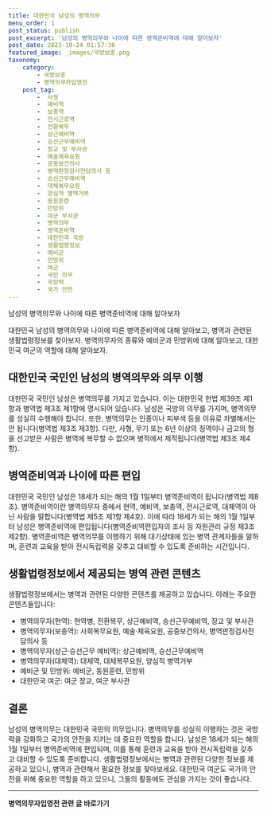 ```yaml
---
title: 대한민국 남성의 병역의무 
menu_order: 1
post_status: publish
post_excerpt: '남성의 병역의무와 나이에 따른 병역준비역에 대해 알아보자'
post_date: 2023-10-24 01:57:36
featured_image: _images/국방보훈.png
taxonomy:
    category:
        - 국방보훈
        - 병역의무자입영전
    post_tag:
        -  사형
        -  예비역
        -  보충역
        -  전시근로역
        -  전환복무
        -  상근예비역
        -  승선근무예비역
        -  장교 및 부사관
        -  예술체육요원
        -  공중보건의사
        -  병역판정검사전담의사 등
        -  승선근무예비역
        -  대체복무요원
        -  양심적 병역거부
        -  동원훈련
        -  민방위
        -  여군 부사관
        -  병역의무
        -  병역준비역
        -  대한민국 국방
        -  생활법령정보
        -  예비군
        -  민방위
        -  여군
        -  국민 의무
        -  국방력
        -  국가 안전
---
```


남성의 병역의무와 나이에 따른 병역준비역에 대해 알아보자

대한민국 남성의 병역의무와 나이에 따른 병역준비역에 대해 알아보고, 병역과 관련된 생활법령정보를 찾아보자. 병역의무자의 종류와 예비군과 민방위에 대해 알아보고, 대한민국 여군의 역할에 대해 알아보자.

##   대한민국 국민인 남성의 병역의무와 의무 이행

대한민국 국민인 남성은 병역의무를 가지고 있습니다. 이는 대한민국 헌법 제39조 제1항과 병역법 제3조 제1항에 명시되어 있습니다. 남성은 국방의 의무를 가지며, 병역의무를 성실히 수행해야 합니다. 또한, 병역의무는 인종이나 피부색 등을 이유로 차별해서는 안 됩니다(병역법 제3조 제3항). 다만, 사형, 무기 또는 6년 이상의 징역이나 금고의 형을 선고받은 사람은 병역에 복무할 수 없으며 병적에서 제적됩니다(병역법 제3조 제4항).

##   병역준비역과 나이에 따른 편입

대한민국 국민인 남성은 18세가 되는 해의 1월 1일부터 병역준비역이 됩니다(병역법 제8조). 병역준비역이란 병역의무자 중에서 현역, 예비역, 보충역, 전시근로역, 대체역이 아닌 사람을 말합니다(병역법 제5조 제1항 제4호). 이에 따라 18세가 되는 해의 1월 1일부터 남성은 병역준비역에 편입됩니다(병역준비역편입자의 조사 등 자원관리 규정 제3조 제2항). 병역준비역은 병역의무를 이행하기 위해 대기상태에 있는 병역 관계자들을 말하며, 훈련과 교육을 받아 전시독립력을 갖추고 대비할 수 있도록 준비하는 시간입니다.

##   생활법령정보에서 제공되는 병역 관련 콘텐츠

생활법령정보에서는 병역과 관련된 다양한 콘텐츠를 제공하고 있습니다. 아래는 주요한 콘텐츠들입니다:

- 병역의무자(현역): 현역병, 전환복무, 상근예비역, 승선근무예비역, 장교 및 부사관
- 병역의무자(보충역): 사회복무요원, 예술·체육요원, 공중보건의사, 병역판정검사전담의사 등
- 병역의무자(상근·승선근무 예비역): 상근예비역, 승선근무예비역
- 병역의무자(대체역): 대체역, 대체복무요원, 양심적 병역거부
- 예비군 및 민방위: 예비군, 동원훈련, 민방위
- 대한민국 여군: 여군 장교, 여군 부사관

## 결론
남성의 병역의무는 대한민국 국민의 의무입니다. 병역의무를 성실히 이행하는 것은 국방력을 강화하고 국가의 안전을 지키는 데 중요한 역할을 합니다. 남성은 18세가 되는 해의 1월 1일부터 병역준비역에 편입되며, 이를 통해 훈련과 교육을 받아 전시독립력을 갖추고 대비할 수 있도록 준비합니다. 생활법령정보에서는 병역과 관련된 다양한 정보를 제공하고 있으니, 병역과 관련해서 필요한 정보를 찾아보세요. 대한민국 여군도 국가의 안전을 위해 중요한 역할을 하고 있으니, 그들의 활동에도 관심을 가지는 것이 좋습니다.
<!-- wp:separator -->
<hr class="wp-block-separator has-alpha-channel-opacity"/>
<!-- /wp:separator -->

<!-- wp:group {"backgroundColor":"base","layout":{"type":"constrained"}} -->
<div class="wp-block-group has-base-background-color has-background"><!-- wp:paragraph {"align":"center","fontSize":"medium"} -->
<p class="has-text-align-center has-large-font-size"><strong>병역의무자입영전 관련 글 바로가기</strong></p>
<!-- /wp:paragraph -->


<!-- wp:latest-posts
{"categories":[{"id":9092,"count":19,"description":"","link":"https://uknowlaw.com/category/%eb%b3%91%ec%97%ad%ec%9d%98%eb%ac%b4%ec%9e%90%ec%9e%85%ec%98%81%ec%a0%84/","name":"병역의무자입영전","slug":"병역의무자입영전","taxonomy":"category","parent":0,"meta":[],"_links":{"self":[{"href":"https://uknowlaw.com/wp-json/wp/v2/categories/9092"}],"collection":[{"href":"https://uknowlaw.com/wp-json/wp/v2/categories"}],"about":[{"href":"https://uknowlaw.com/wp-json/wp/v2/taxonomies/category"}],"wp:post_type":[{"href":"https://uknowlaw.com/wp-json/wp/v2/posts?categories=9092"}],"curies":[{"name":"wp","href":"https://api.w.org/{rel}","templated":true}]}}]} /--></div>
<!-- /wp:group -->